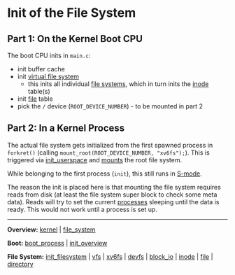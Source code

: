 # Init of the File System


## Part 1: On the Kernel Boot CPU

The boot CPU inits in `main.c`:
- init buffer cache
- init [virtual file system](vfs.md)
	- this inits all individual [file systems](file_system.md), which in turn inits the [inode](inode.md) table(s)
- init [file](file.md) table
- pick the `/` device (`ROOT_DEVICE_NUMBER`) - to be mounted in part 2


## Part 2: In a Kernel Process

The actual file system gets initialized from the first spawned process in `forkret()` (calling `mount_root(ROOT_DEVICE_NUMBER, "xv6fs");`). This is triggered via [init_userspace](../processes/init_userspace.md) and [mounts](../syscalls/mount.md) the root file system.

While belonging to the first process (`init`), this still runs in [S-mode](../../riscv/S-mode.md).

The reason the init is placed here is that mounting the file system requires reads from disk (at least the file system super block to check some meta data). Reads will try to set the current [processes](../processes/processes.md) sleeping until the data is ready. This would not work until a process is set up.


---
**Overview:** [kernel](../kernel.md) | [file_system](file_system.md)

**Boot:** [boot_process](../overview/boot_process.md) | [init_overview](../overview/init_overview.md)

**File System:** [init_filesystem](init_filesystem.md) | [vfs](vfs.md) | [xv6fs](xv6fs/xv6fs.md) | [devfs](devfs.md) | [block_io](block_io.md) | [inode](inode.md) | [file](file.md) | [directory](directory.md)
